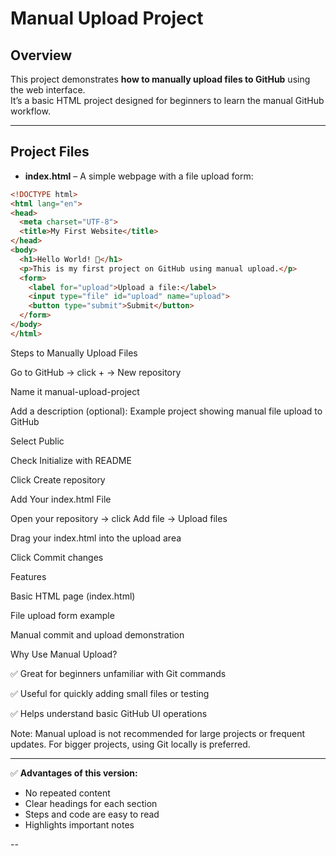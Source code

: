 # Manual Upload Project

## Overview
This project demonstrates **how to manually upload files to GitHub** using the web interface.  
It’s a basic HTML project designed for beginners to learn the manual GitHub workflow.

---

## Project Files
- **index.html** – A simple webpage with a file upload form:

```html
<!DOCTYPE html>
<html lang="en">
<head>
  <meta charset="UTF-8">
  <title>My First Website</title>
</head>
<body>
  <h1>Hello World! 👋</h1>
  <p>This is my first project on GitHub using manual upload.</p>
  <form>
    <label for="upload">Upload a file:</label>
    <input type="file" id="upload" name="upload">
    <button type="submit">Submit</button>
  </form>
</body>
</html>
```

Steps to Manually Upload Files

Go to GitHub → click + → New repository

Name it manual-upload-project

Add a description (optional): Example project showing manual file upload to GitHub

Select Public

Check Initialize with README

Click Create repository

Add Your index.html File

Open your repository → click Add file → Upload files

Drag your index.html into the upload area

Click Commit changes

Features

Basic HTML page (index.html)

File upload form example

Manual commit and upload demonstration

Why Use Manual Upload?

✅ Great for beginners unfamiliar with Git commands

✅ Useful for quickly adding small files or testing

✅ Helps understand basic GitHub UI operations

Note: Manual upload is not recommended for large projects or frequent updates. For bigger projects, using Git locally is preferred.


---

✅ **Advantages of this version:**
- No repeated content  
- Clear headings for each section  
- Steps and code are easy to read  
- Highlights important notes  

--
